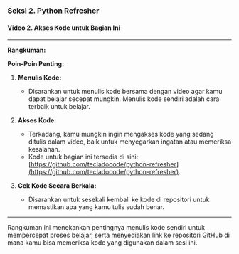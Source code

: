 ### Seksi 2. Python Refresher

#### Video 2. Akses Kode untuk Bagian Ini

---

**Rangkuman:**

**Poin-Poin Penting:**

1. **Menulis Kode:**

   - Disarankan untuk menulis kode bersama dengan video agar kamu dapat belajar secepat mungkin. Menulis kode sendiri adalah cara terbaik untuk belajar.

2. **Akses Kode:**

   - Terkadang, kamu mungkin ingin mengakses kode yang sedang ditulis dalam video, baik untuk menyegarkan ingatan atau memeriksa kesalahan.
   - Kode untuk bagian ini tersedia di sini: [https://github.com/tecladocode/python-refresher](https://github.com/tecladocode/python-refresher).

3. **Cek Kode Secara Berkala:**
   - Disarankan untuk sesekali kembali ke kode di repositori untuk memastikan apa yang kamu tulis sudah benar.

---

Rangkuman ini menekankan pentingnya menulis kode sendiri untuk mempercepat proses belajar, serta menyediakan link ke repositori GitHub di mana kamu bisa memeriksa kode yang digunakan dalam sesi ini.
